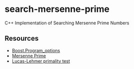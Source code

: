 # search-mersenne-prime

C++ Implementation of Searching Mersenne Prime Numbers

## Resources

- [Boost.Program_options](https://www.boost.org/doc/libs/1_84_0/doc/html/program_options.html)
- [Mersenne Prime](https://en.wikipedia.org/wiki/Mersenne_prime)
- [Lucas-Lehmer primality test](https://en.wikipedia.org/wiki/Lucas%E2%80%93Lehmer_primality_test)
